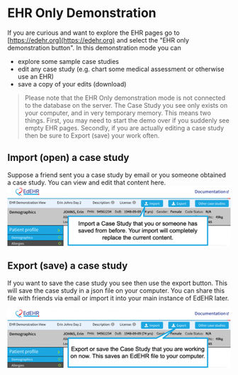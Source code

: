 # EHR Only Demonstration

If you are curious and want to explore the EHR pages go to [https://edehr.org](https://edehr.org) and select the "EHR only demonstration button".  In this demonstration mode you can
- explore some sample case studies
- edit any case study (e.g. chart some medical assessment or otherwise use an EHR)
- save a copy of your edits (download)

> Please note that the EHR Only demonstration mode is not connected to the database on the server. The Case Study you see only exists on your computer, and in very temporary memory.  This means two things. First, you may need to start the demo over if you suddenly see empty EHR pages.  Secondly, if you are actually editing a case study then be sure to Export (save) your work often.

## Import (open) a case study

Suppose a friend sent you a case study by email or you someone obtained a case study. You can view and edit that content here.
![1]

## Export (save) a case study

If you want to save the case study you see then use the export button.  This will save the case study in a json file on your computer. You can share this file with friends via email or import it into your main instance of EdEHR later.

![2]


[1]: ../images/demo-ehr-only-import.png "Import (open) a case study"
[2]: ../images/demo-ehr-only-export.png "Export (save) a case study"
